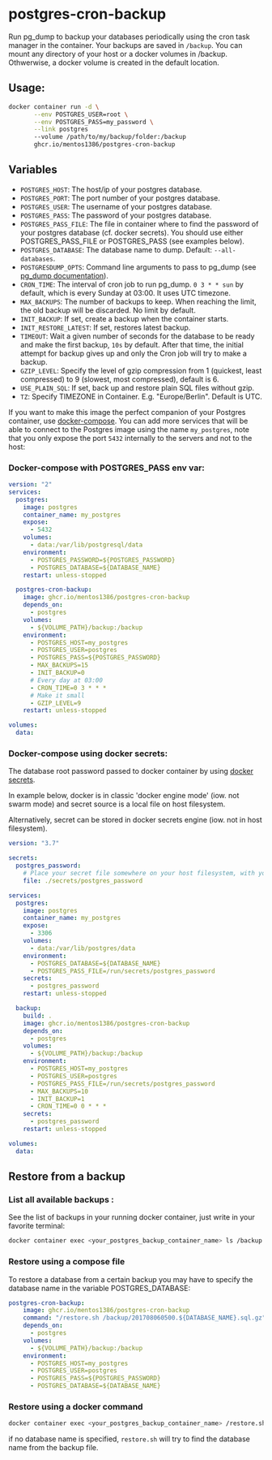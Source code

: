 # postgres-cron-backup

Run pg_dump to backup your databases periodically using the cron task manager in the container. Your backups are saved in `/backup`. You can mount any directory of your host or a docker volumes in /backup. Othwerwise, a docker volume is created in the default location.

## Usage:

```bash
docker container run -d \
       --env POSTGRES_USER=root \
       --env POSTGRES_PASS=my_password \
       --link postgres
       --volume /path/to/my/backup/folder:/backup
       ghcr.io/mentos1386/postgres-cron-backup
```

## Variables

- `POSTGRES_HOST`: The host/ip of your postgres database.
- `POSTGRES_PORT`: The port number of your postgres database.
- `POSTGRES_USER`: The username of your postgres database.
- `POSTGRES_PASS`: The password of your postgres database.
- `POSTGRES_PASS_FILE`: The file in container where to find the password of your postgres database (cf. docker secrets). You should use either POSTGRES_PASS_FILE or POSTGRES_PASS (see examples below).
- `POSTGRES_DATABASE`: The database name to dump. Default: `--all-databases`.
- `POSTGRESDUMP_OPTS`: Command line arguments to pass to pg_dump (see [pg_dump documentation](https://www.postgresql.org/docs/current/app-pgdump.html)).
- `CRON_TIME`: The interval of cron job to run pg_dump. `0 3 * * sun` by default, which is every Sunday at 03:00. It uses UTC timezone.
- `MAX_BACKUPS`: The number of backups to keep. When reaching the limit, the old backup will be discarded. No limit by default.
- `INIT_BACKUP`: If set, create a backup when the container starts.
- `INIT_RESTORE_LATEST`: If set, restores latest backup.
- `TIMEOUT`: Wait a given number of seconds for the database to be ready and make the first backup, `10s` by default. After that time, the initial attempt for backup gives up and only the Cron job will try to make a backup.
- `GZIP_LEVEL`: Specify the level of gzip compression from 1 (quickest, least compressed) to 9 (slowest, most compressed), default is 6.
- `USE_PLAIN_SQL`: If set, back up and restore plain SQL files without gzip.
- `TZ`: Specify TIMEZONE in Container. E.g. "Europe/Berlin". Default is UTC.

If you want to make this image the perfect companion of your Postgres container, use [docker-compose](https://docs.docker.com/compose/). You can add more services that will be able to connect to the Postgres image using the name `my_postgres`, note that you only expose the port `5432` internally to the servers and not to the host:

### Docker-compose with POSTGRES_PASS env var:

```yaml
version: "2"
services:
  postgres:
    image: postgres
    container_name: my_postgres
    expose:
      - 5432
    volumes:
      - data:/var/lib/postgresql/data
    environment:
      - POSTGRES_PASSWORD=${POSTGRES_PASSWORD}
      - POSTGRES_DATABASE=${DATABASE_NAME}
    restart: unless-stopped

  postgres-cron-backup:
    image: ghcr.io/mentos1386/postgres-cron-backup
    depends_on:
      - postgres
    volumes:
      - ${VOLUME_PATH}/backup:/backup
    environment:
      - POSTGRES_HOST=my_postgres
      - POSTGRES_USER=postgres
      - POSTGRES_PASS=${POSTGRES_PASSWORD}
      - MAX_BACKUPS=15
      - INIT_BACKUP=0
      # Every day at 03:00
      - CRON_TIME=0 3 * * *
      # Make it small
      - GZIP_LEVEL=9
    restart: unless-stopped

volumes:
  data:
```

### Docker-compose using docker secrets:

The database root password passed to docker container by using [docker secrets](https://docs.docker.com/engine/swarm/).

In example below, docker is in classic 'docker engine mode' (iow. not swarm mode) and secret source is a local file on host filesystem.

Alternatively, secret can be stored in docker secrets engine (iow. not in host filesystem).

```yaml
version: "3.7"

secrets:
  postgres_password:
    # Place your secret file somewhere on your host filesystem, with your password inside
    file: ./secrets/postgres_password

services:
  postgres:
    image: postgres
    container_name: my_postgres
    expose:
      - 3306
    volumes:
      - data:/var/lib/postgres/data
    environment:
      - POSTGRES_DATABASE=${DATABASE_NAME}
      - POSTGRES_PASS_FILE=/run/secrets/postgres_password
    secrets:
      - postgres_password
    restart: unless-stopped

  backup:
    build: .
    image: ghcr.io/mentos1386/postgres-cron-backup
    depends_on:
      - postgres
    volumes:
      - ${VOLUME_PATH}/backup:/backup
    environment:
      - POSTGRES_HOST=my_postgres
      - POSTGRES_USER=postgres
      - POSTGRES_PASS_FILE=/run/secrets/postgres_password
      - MAX_BACKUPS=10
      - INIT_BACKUP=1
      - CRON_TIME=0 0 * * *
    secrets:
      - postgres_password
    restart: unless-stopped

volumes:
  data:

```

## Restore from a backup

### List all available backups :

See the list of backups in your running docker container, just write in your favorite terminal:

```bash
docker container exec <your_postgres_backup_container_name> ls /backup
```

### Restore using a compose file

To restore a database from a certain backup you may have to specify the database name in the variable POSTGRES_DATABASE:

```YAML
postgres-cron-backup:
    image: ghcr.io/mentos1386/postgres-cron-backup
    command: "/restore.sh /backup/201708060500.${DATABASE_NAME}.sql.gz"
    depends_on:
      - postgres
    volumes:
      - ${VOLUME_PATH}/backup:/backup
    environment:
      - POSTGRES_HOST=my_postgres
      - POSTGRES_USER=postgres
      - POSTGRES_PASS=${POSTGRES_PASSWORD}
      - POSTGRES_DATABASE=${DATABASE_NAME}
```
### Restore using a docker command

```bash
docker container exec <your_postgres_backup_container_name> /restore.sh /backup/<your_sql_backup_gz_file>
```

if no database name is specified, `restore.sh` will try to find the database name from the backup file.
